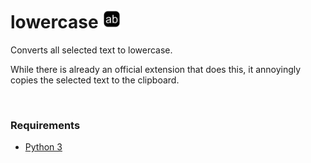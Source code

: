 # lowercase <img src="icon.png" alt="image" width="30"/>

Converts all selected text to lowercase.

While there is already an official extension that does this, it annoyingly copies the selected text to the clipboard.

<br>

### Requirements

- [Python 3](https://www.python.org/downloads/)
